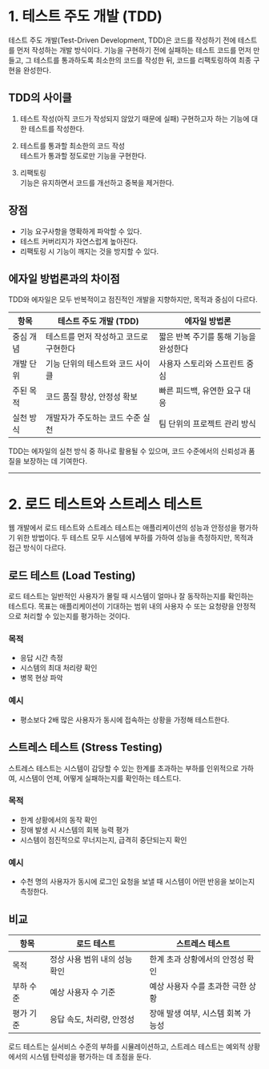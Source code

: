 # 1. 테스트 주도 개발 (TDD)

테스트 주도 개발(Test-Driven Development, TDD)은 코드를 작성하기 전에 테스트를 먼저 작성하는 개발 방식이다. 기능을 구현하기 전에 실패하는 테스트 코드를 먼저 만들고, 그 테스트를 통과하도록 최소한의 코드를 작성한 뒤, 코드를 리팩토링하여 최종 구현을 완성한다.

## TDD의 사이클

1. 테스트 작성(아직 코드가 작성되지 않았기 때문에 실패)
   구현하고자 하는 기능에 대한 테스트를 작성한다.

2. 테스트를 통과할 최소한의 코드 작성  
   테스트가 통과할 정도로만 기능을 구현한다.

3. 리팩토링  
   기능은 유지하면서 코드를 개선하고 중복을 제거한다.

## 장점

- 기능 요구사항을 명확하게 파악할 수 있다.
- 테스트 커버리지가 자연스럽게 높아진다.
- 리팩토링 시 기능이 깨지는 것을 방지할 수 있다.

## 에자일 방법론과의 차이점

TDD와 에자일은 모두 반복적이고 점진적인 개발을 지향하지만, 목적과 중심이 다르다.

| 항목      | 테스트 주도 개발 (TDD)                 | 에자일 방법론                         |
| --------- | -------------------------------------- | ------------------------------------- |
| 중심 개념 | 테스트를 먼저 작성하고 코드로 구현한다 | 짧은 반복 주기를 통해 기능을 완성한다 |
| 개발 단위 | 기능 단위의 테스트와 코드 사이클       | 사용자 스토리와 스프린트 중심         |
| 주된 목적 | 코드 품질 향상, 안정성 확보            | 빠른 피드백, 유연한 요구 대응         |
| 실천 방식 | 개발자가 주도하는 코드 수준 실천       | 팀 단위의 프로젝트 관리 방식          |

TDD는 에자일의 실천 방식 중 하나로 활용될 수 있으며, 코드 수준에서의 신뢰성과 품질을 보장하는 데 기여한다.

---

# 2. 로드 테스트와 스트레스 테스트

웹 개발에서 로드 테스트와 스트레스 테스트는 애플리케이션의 성능과 안정성을 평가하기 위한 방법이다. 두 테스트 모두 시스템에 부하를 가하여 성능을 측정하지만, 목적과 접근 방식이 다르다.

## 로드 테스트 (Load Testing)

로드 테스트는 일반적인 사용자가 몰릴 때 시스템이 얼마나 잘 동작하는지를 확인하는 테스트다. 목표는 애플리케이션이 기대하는 범위 내의 사용자 수 또는 요청량을 안정적으로 처리할 수 있는지를 평가하는 것이다.

### 목적

- 응답 시간 측정
- 시스템의 최대 처리량 확인
- 병목 현상 파악

### 예시

- 평소보다 2배 많은 사용자가 동시에 접속하는 상황을 가정해 테스트한다.

## 스트레스 테스트 (Stress Testing)

스트레스 테스트는 시스템이 감당할 수 있는 한계를 초과하는 부하를 인위적으로 가하여, 시스템이 언제, 어떻게 실패하는지를 확인하는 테스트다.

### 목적

- 한계 상황에서의 동작 확인
- 장애 발생 시 시스템의 회복 능력 평가
- 시스템이 점진적으로 무너지는지, 급격히 중단되는지 확인

### 예시

- 수천 명의 사용자가 동시에 로그인 요청을 보낼 때 시스템이 어떤 반응을 보이는지 측정한다.

## 비교

| 항목      | 로드 테스트                   | 스트레스 테스트                    |
| --------- | ----------------------------- | ---------------------------------- |
| 목적      | 정상 사용 범위 내의 성능 확인 | 한계 초과 상황에서의 안정성 확인   |
| 부하 수준 | 예상 사용자 수 기준           | 예상 사용자 수를 초과한 극한 상황  |
| 평가 기준 | 응답 속도, 처리량, 안정성     | 장애 발생 여부, 시스템 회복 가능성 |

로드 테스트는 실서비스 수준의 부하를 시뮬레이션하고, 스트레스 테스트는 예외적 상황에서의 시스템 탄력성을 평가하는 데 초점을 둔다.
